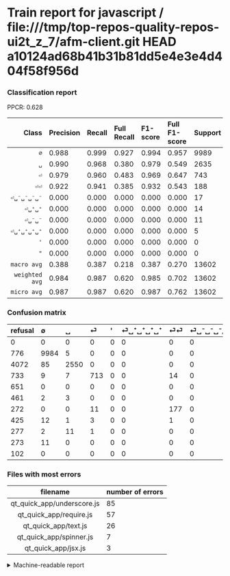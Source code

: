 # Train report for javascript / file:///tmp/top-repos-quality-repos-ui2t_z_7/afm-client.git HEAD a10124ad68b41b31b81dd5e4e3e4d404f58f956d

### Classification report

PPCR: 0.628

| Class | Precision | Recall | Full Recall | F1-score | Full F1-score | Support | Full Support | PPCR |
|------:|:----------|:-------|:------------|:---------|:---------|:--------|:-------------|:-----|
| `∅` | 0.988| 0.999| 0.927| 0.994| 0.957| 9989| 10765| 0.928 |
| `␣` | 0.990| 0.968| 0.380| 0.979| 0.549| 2635| 6707| 0.393 |
| `⏎` | 0.979| 0.960| 0.483| 0.969| 0.647| 743| 1476| 0.503 |
| `⏎⏎` | 0.922| 0.941| 0.385| 0.932| 0.543| 188| 460| 0.409 |
| `⏎␣⁻␣⁻␣⁻␣⁻` | 0.000| 0.000| 0.000| 0.000| 0.000| 17| 442| 0.038 |
| `⏎␣⁺␣⁺` | 0.000| 0.000| 0.000| 0.000| 0.000| 14| 291| 0.048 |
| `⏎␣⁻␣⁻` | 0.000| 0.000| 0.000| 0.000| 0.000| 11| 284| 0.039 |
| `⏎␣⁺␣⁺␣⁺␣⁺` | 0.000| 0.000| 0.000| 0.000| 0.000| 5| 466| 0.011 |
| `'` | 0.000| 0.000| 0.000| 0.000| 0.000| 0| 651| 0.000 |
| `"` | 0.000| 0.000| 0.000| 0.000| 0.000| 0| 102| 0.000 |
| `macro avg` | 0.388| 0.387| 0.218| 0.387| 0.270| 13602| 21644| 0.628 |
| `weighted avg` | 0.984| 0.987| 0.620| 0.985| 0.702| 13602| 21644| 0.628 |
| `micro avg` | 0.987| 0.987| 0.620| 0.987| 0.762| 13602| 21644| 0.628 |

### Confusion matrix

|refusal|  ∅| ␣| ⏎| '| ⏎␣⁺␣⁺␣⁺␣⁺| ⏎⏎| ⏎␣⁻␣⁻␣⁻␣⁻| ⏎␣⁺␣⁺| ⏎␣⁻␣⁻| "| 
|:---|:---|:---|:---|:---|:---|:---|:---|:---|:---|:---|
|0 |0 |0 |0 |0 |0 |0 |0 |0 |0 |0 |
|776 |9984 |5 |0 |0 |0 |0 |0 |0 |0 |0 |
|4072 |85 |2550 |0 |0 |0 |0 |0 |0 |0 |0 |
|733 |9 |7 |713 |0 |0 |14 |0 |0 |0 |0 |
|651 |0 |0 |0 |0 |0 |0 |0 |0 |0 |0 |
|461 |2 |3 |0 |0 |0 |0 |0 |0 |0 |0 |
|272 |0 |0 |11 |0 |0 |177 |0 |0 |0 |0 |
|425 |12 |1 |3 |0 |0 |1 |0 |0 |0 |0 |
|277 |2 |11 |1 |0 |0 |0 |0 |0 |0 |0 |
|273 |11 |0 |0 |0 |0 |0 |0 |0 |0 |0 |
|102 |0 |0 |0 |0 |0 |0 |0 |0 |0 |0 |

### Files with most errors

| filename | number of errors|
|:----:|:-----|
| qt_quick_app/underscore.js | 85 |
| qt_quick_app/require.js | 57 |
| qt_quick_app/text.js | 26 |
| qt_quick_app/spinner.js | 7 |
| qt_quick_app/jsx.js | 3 |

<details>
    <summary>Machine-readable report</summary>
```json
{
  "cl_report": {"\"": {"f1-score": 0.0, "precision": 0.0, "recall": 0.0, "support": 0}, "\u0027": {"f1-score": 0.0, "precision": 0.0, "recall": 0.0, "support": 0}, "macro avg": {"f1-score": 0.3873228112619849, "precision": 0.38788190350472196, "recall": 0.386835389597468, "support": 13602}, "micro avg": {"f1-score": 0.9869136891633583, "precision": 0.9869136891633583, "recall": 0.9869136891633583, "support": 13602}, "weighted avg": {"f1-score": 0.9851601176090288, "precision": 0.9835160098553257, "recall": 0.9869136891633583, "support": 13602}, "\u2205": {"f1-score": 0.9937294714840251, "precision": 0.9880257298367146, "recall": 0.9994994493943338, "support": 9989}, "\u23ce": {"f1-score": 0.9694085656016315, "precision": 0.9793956043956044, "recall": 0.9596231493943472, "support": 743}, "\u23ce\u23ce": {"f1-score": 0.9315789473684212, "precision": 0.921875, "recall": 0.9414893617021277, "support": 188}, "\u23ce\u2423\u207a\u2423\u207a": {"f1-score": 0.0, "precision": 0.0, "recall": 0.0, "support": 14}, "\u23ce\u2423\u207a\u2423\u207a\u2423\u207a\u2423\u207a": {"f1-score": 0.0, "precision": 0.0, "recall": 0.0, "support": 5}, "\u23ce\u2423\u207b\u2423\u207b": {"f1-score": 0.0, "precision": 0.0, "recall": 0.0, "support": 11}, "\u23ce\u2423\u207b\u2423\u207b\u2423\u207b\u2423\u207b": {"f1-score": 0.0, "precision": 0.0, "recall": 0.0, "support": 17}, "\u2423": {"f1-score": 0.9785111281657713, "precision": 0.989522700814901, "recall": 0.967741935483871, "support": 2635}},
  "cl_report_full": {"\"": {"f1-score": 0.0, "precision": 0.0, "recall": 0.0, "support": 102}, "\u0027": {"f1-score": 0.0, "precision": 0.0, "recall": 0.0, "support": 651}, "macro avg": {"f1-score": 0.2696062481407382, "precision": 0.38788190350472196, "recall": 0.21754948002520455, "support": 21644}, "micro avg": {"f1-score": 0.7617318277251319, "precision": 0.9869136891633583, "recall": 0.6202180742931066, "support": 21644}, "weighted avg": {"f1-score": 0.7017576705070429, "precision": 0.8844241428638738, "recall": 0.6202180742931066, "support": 21644}, "\u2205": {"f1-score": 0.9567800670819357, "precision": 0.9880257298367146, "recall": 0.9274500696702276, "support": 10765}, "\u23ce": {"f1-score": 0.6470054446460979, "precision": 0.9793956043956044, "recall": 0.4830623306233062, "support": 1476}, "\u23ce\u23ce": {"f1-score": 0.5429447852760736, "precision": 0.921875, "recall": 0.3847826086956522, "support": 460}, "\u23ce\u2423\u207a\u2423\u207a": {"f1-score": 0.0, "precision": 0.0, "recall": 0.0, "support": 291}, "\u23ce\u2423\u207a\u2423\u207a\u2423\u207a\u2423\u207a": {"f1-score": 0.0, "precision": 0.0, "recall": 0.0, "support": 466}, "\u23ce\u2423\u207b\u2423\u207b": {"f1-score": 0.0, "precision": 0.0, "recall": 0.0, "support": 284}, "\u23ce\u2423\u207b\u2423\u207b\u2423\u207b\u2423\u207b": {"f1-score": 0.0, "precision": 0.0, "recall": 0.0, "support": 442}, "\u2423": {"f1-score": 0.5493321844032745, "precision": 0.989522700814901, "recall": 0.3801997912628597, "support": 6707}},
  "ppcr": 0.6284420624653484
}
```
</details>
